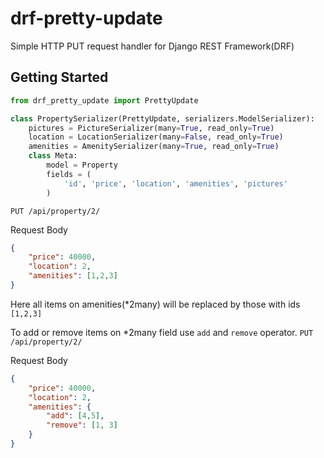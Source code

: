 # drf-pretty-update

Simple HTTP PUT request handler for Django REST Framework(DRF)

## Getting Started

```python
from drf_pretty_update import PrettyUpdate

class PropertySerializer(PrettyUpdate, serializers.ModelSerializer):
    pictures = PictureSerializer(many=True, read_only=True)
    location = LocationSerializer(many=False, read_only=True)
    amenities = AmenitySerializer(many=True, read_only=True)
    class Meta:
        model = Property
        fields = (
            'id', 'price', 'location', 'amenities', 'pictures'
        )
```

```PUT /api/property/2/```

Request Body
```json
{
    "price": 40000,
    "location": 2,
    "amenities": [1,2,3]
}
```
Here all items on amenities(\*2many) will be replaced by those with ids `[1,2,3]`


To add or remove items on \*2many field use `add` and `remove` operator.
```PUT /api/property/2/```

Request Body
```json
{
    "price": 40000,
    "location": 2,
    "amenities": {
        "add": [4,5],
        "remove": [1, 3]
    }
}
```
